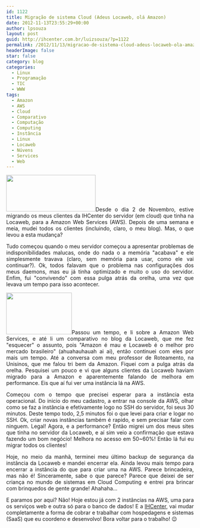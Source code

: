 ```yaml
---
id: 1122
title: Migração de sistema Cloud (Adeus Locaweb, olá Amazon)
date: 2012-11-13T23:55:29+00:00
author: lpsouza
layout: post
guid: http://ihcenter.com.br/luizsouza/?p=1122
permalink: /2012/11/13/migracao-de-sistema-cloud-adeus-locaweb-ola-amazon/
headerImage: false
star: false
category: blog
categories:
  - Linux
  - Programação
  - TIC
  - WWW
tags:
  - Amazon
  - AWS
  - Cloud
  - Comparativo
  - Computação
  - Computing
  - Instância
  - Linux
  - Locaweb
  - Núvens
  - Services
  - Web
---
```

<p style="text-align: justify;">
  <img class="alignleft" title="AWS" alt="" src="http://blog.geoiq.com/files/2011/06/aws-logo-1.jpg" width="240" height="98" />Desde o dia 2 de Novembro, estive migrando os meus clientes da IHCenter do servidor (em cloud) que tinha na Locaweb, para a Amazon Web Services (AWS). Depois de uma semana e meia, mudei todos os clientes (incluindo, claro, o meu blog). Mas, o que levou a esta mudança?<!--more-->
</p>

<p style="text-align: justify;">
  Tudo começou quando o meu servidor começou a apresentar problemas de indisponibilidades malucas, onde do nada o a memória "acabava" e ele simplesmente travava (claro, sem memória para usar, como ele vai continuar?). Ok, todos falavam que o problema nas configurações dos meus daemons, mas eu já tinha optimizado e muito o uso do servidor. Enfim, fui "convivendo" com essa pulga atrás da orelha, uma vez que levava um tempo para isso acontecer.
</p>

<p style="text-align: justify;">
  <img class="alignright" title="Locaweb" alt="" src="http://webholic.com.br/wp-content/uploads/2010/09/Locaweb-logo-20100811151058.jpg" width="176" height="112" />Passou um tempo, e li sobre a Amazon Web Services, e até li um comparativo no blog da Locaweb, que me fez "esquecer" o assunto, pois "Amazon é mau e Locaweb é o melhor pro mercado brasileiro" (ahuahauhauah ai ai), então continuei com eles por mais um tempo. Até a conversa com meu professor de Roteamento, na Unisinos, que me falou tri bem da Amazon. Fiquei com a pulga atrás da orelha. Pesquisei um pouco e vi que alguns clientes da Locaweb haviam migrado para a Amazon e aparentemente falando de melhora em performance. Eis que aí fui ver uma instância lá na AWS.
</p>

<p style="text-align: justify;">
  Começou com o tempo que precisei esperar para a instância esta operacional. Do inicio do meu cadastro, a entrar na console da AWS, olhar como se faz a instância e efetivamente logo no SSH do servidor, foi seus 30 minutos. Deste tempo todo, 2,5 minutos foi o que levei para criar e logar no SSH. Ok, criar novas instâncias também é rapido, e sem precisar falar com ninguem. Legal! Agora, e a performance? Então migrei um dos meus sites que tinha no servidor da Locaweb, e aí sim veio a confirmação que estava fazendo um bom negócio! Melhora no acesso em 50~60%! Então lá fui eu migrar todos os clientes!
</p>

<p style="text-align: justify;">
  Hoje, no meio da manhã, terminei meu último backup de segurança da instância da Locaweb e mandei encerrar ela. Ainda levou mais tempo para encerrar a instância do que para criar uma na AWS. Parece brincadeira, mas não é! Sinceramente, sabe o que parece? Parece que deixei de ser criança no mundo de sistemas em Cloud Computing e entrei pra brincar com brinquedos de gente grande! Ahahaha...
</p>

<p style="text-align: justify;">
  E paramos por aqui? Não! Hoje estou já com 2 instâncias na AWS, uma para os serviços web e outra só para o banco de dados! E a <a title="IHCenter" href="http://ihcenter.com.br" target="_blank">IHCenter</a>, vai mudar completamente a forma de cobrar e trabalhar com hospedagens e sistemas (SaaS) que eu coordeno e desenvolvo! Bora voltar para o trabalho! 😉
</p>